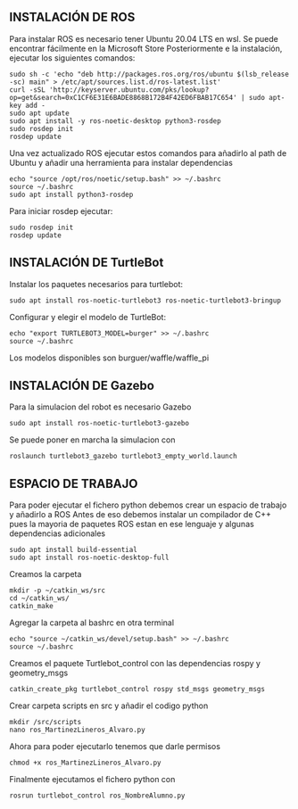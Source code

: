 ## INSTALACIÓN DE ROS

Para instalar ROS es necesario tener Ubuntu 20.04 LTS en wsl. Se puede encontrar fácilmente en la Microsoft Store
Posteriormente e la instalación, ejecutar los siguientes comandos:
```
sudo sh -c 'echo "deb http://packages.ros.org/ros/ubuntu $(lsb_release -sc) main" > /etc/apt/sources.list.d/ros-latest.list'
curl -sSL 'http://keyserver.ubuntu.com/pks/lookup?op=get&search=0xC1CF6E31E6BADE8868B172B4F42ED6FBAB17C654' | sudo apt-key add -
sudo apt update
sudo apt install -y ros-noetic-desktop python3-rosdep
sudo rosdep init
rosdep update 
```
Una vez actualizado ROS ejecutar estos comandos para añadirlo al path de Ubuntu y añadir una herramienta para instalar dependencias 
```
echo "source /opt/ros/noetic/setup.bash" >> ~/.bashrc
source ~/.bashrc
sudo apt install python3-rosdep
```
Para iniciar rosdep ejecutar:
```
sudo rosdep init
rosdep update
```
## INSTALACIÓN DE TurtleBot

Instalar los paquetes necesarios para turtlebot:
```
sudo apt install ros-noetic-turtlebot3 ros-noetic-turtlebot3-bringup
```

Configurar y elegir el modelo de TurtleBot:
```
echo "export TURTLEBOT3_MODEL=burger" >> ~/.bashrc
source ~/.bashrc
```

Los modelos disponibles son burguer/waffle/waffle_pi

## INSTALACIÓN DE Gazebo

Para la simulacion del robot es necesario Gazebo
```
sudo apt install ros-noetic-turtlebot3-gazebo
```
Se puede poner en marcha la simulacion con 
```
roslaunch turtlebot3_gazebo turtlebot3_empty_world.launch
```

##    ESPACIO DE TRABAJO

Para poder ejecutar el fichero python debemos crear un espacio de trabajo y añadirlo a ROS
Antes de eso debemos instalar un compilador de C++ pues la mayoria de paquetes ROS estan en ese lenguaje y algunas dependencias adicionales
```
sudo apt install build-essential
sudo apt install ros-noetic-desktop-full
```
Creamos la carpeta
```
mkdir -p ~/catkin_ws/src
cd ~/catkin_ws/
catkin_make
```
Agregar la carpeta al bashrc en otra terminal
```
echo "source ~/catkin_ws/devel/setup.bash" >> ~/.bashrc
source ~/.bashrc
```
Creamos el paquete Turtlebot_control con las dependencias rospy y geometry_msgs
```
catkin_create_pkg turtlebot_control rospy std_msgs geometry_msgs
```
Crear carpeta scripts en src y añadir el codigo python
```
mkdir /src/scripts
nano ros_MartinezLineros_Alvaro.py
```
Ahora para poder ejecutarlo tenemos que darle permisos
```
chmod +x ros_MartinezLineros_Alvaro.py
```
Finalmente ejecutamos el fichero python con
```
rosrun turtlebot_control ros_NombreAlumno.py
```